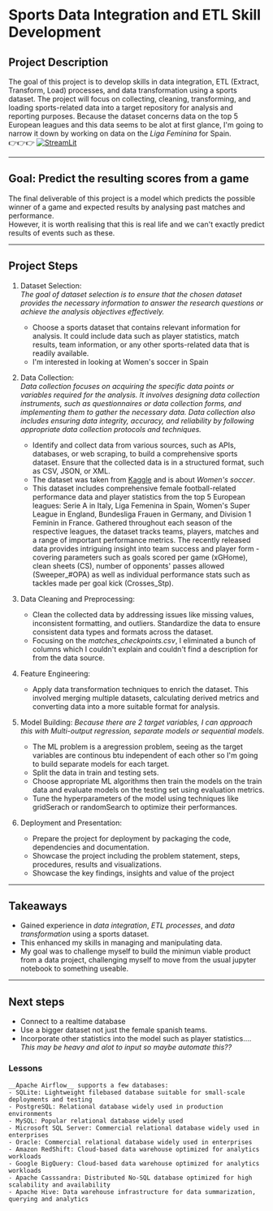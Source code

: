 # Sports Data Integration and ETL Skill Development

## Project Description

The goal of this project is to develop skills in data integration, ETL (Extract, Transform, Load) processes, and data transformation using a sports dataset. The project will focus on collecting, cleaning, transforming, and loading sports-related data into a target repository for analysis and reporting purposes.
Because the dataset concerns data on the top 5 European leagues and this data seems to be alot at first glance, I'm going to narrow it down by working on data on the *Liga Feminina* for Spain.  
👉👉👉 [![StreamLit](https://img.shields.io/badge/StreamLitLink-gray)](https://la-liga.streamlit.app/)

---

## Goal: Predict the resulting scores from a game

The final deliverable of this project is a model which predicts the possible winner of a game and expected results by analysing past matches and performance.  
However, it is worth realising that this is real life and we can't exactly predict results of events such as these.

---

## Project Steps

1. Dataset Selection:  
*The goal of dataset selection is to ensure that the chosen dataset provides the necessary information to answer the research questions or achieve the analysis objectives effectively.*
   - Choose a sports dataset that contains relevant information for analysis. It could include data such as player statistics, match results, team information, or any other sports-related data that is readily available.
   - I'm interested in looking at Women's soccer in Spain

2. Data Collection:  
*Data collection focuses on acquiring the specific data points or variables required for the analysis. It involves designing data collection instruments, such as questionnaires or data collection forms, and implementing them to gather the necessary data. Data collection also includes ensuring data integrity, accuracy, and reliability by following appropriate data collection protocols and techniques.*
   - Identify and collect data from various sources, such as APIs, databases, or web scraping, to build a comprehensive sports dataset. Ensure that the collected data is in a structured format, such as CSV, JSON, or XML.
   - The dataset was taken from [Kaggle](https://datasetsearch.research.google.com/search?src=0&query=dataset%20about%20women%27s%20soccer%20in%20spain&docid=L2cvMTFzZGYweGdxOQ%3D%3D) and is about *Women's soccer*.
   - This dataset includes comprehensive female football-related performance data and player statistics from the top 5 European leagues: Serie A in Italy, Liga Femenina in Spain, Women's Super League in England, Bundesliga Frauen in Germany, and Division 1 Feminin in France. Gathered throughout each season of the respective leagues, the dataset tracks teams, players, matches and a range of important performance metrics. The recently released data provides intriguing insight into team success and player form - covering parameters such as goals scored per game (xGHome), clean sheets (CS), number of opponents' passes allowed (Sweeper_#OPA) as well as individual performance stats such as tackles made per goal kick (Crosses_Stp).

3. Data Cleaning and Preprocessing:
   - Clean the collected data by addressing issues like missing values, inconsistent formatting, and outliers. Standardize the data to ensure consistent data types and formats across the dataset.
   - Focusing on the *matches_checkpoints.csv*, I eliminated a bunch of columns which I couldn't explain and couldn't find a description for from the data source.

4. Feature Engineering:
   - Apply data transformation techniques to enrich the dataset. This involved merging multiple datasets, calculating derived metrics and converting data into a more suitable format for analysis.

5. Model Building:
   _Because there are 2 target variables, I can approach this with Multi-output regression, separate models or sequential models_.  
   - The ML problem is a aregression problem, seeing as the target variables are continous btu independent of each other so I'm going to build separate models for each target.
   - Split the data in train and testing sets.
   - Choose appropriate ML algorithms then train the models on the train data and evaluate models on the testing set using evaluation metrics.
   - Tune the hyperparameters of the model using techniques like gridSerach or randomSearch to optimize their performances.

6. Deployment and Presentation:
   - Prepare the project for deployment by packaging the code, dependencies and documentation.
   - Showcase the project including the problem statement, steps, procedures, results and visualizations.
   - Showcase the key findings, insights and value of the project

---

## Takeaways

- Gained experience in *data integration*, *ETL processes*, and *data transformation* using a sports dataset.
- This enhanced my skills in managing and manipulating data.
- My goal was to challenge myself to build the minimun viable product from a data project, challenging myself to move from the usual jupyter notebook to something useable.

---

## Next steps

- Connect to a realtime database
- Use a bigger dataset not just the female spanish teams.
- Incorporate other statistics into the model such as player statistics.... _This may be heavy and alot to input so maybe automate this??_

### Lessons
```
__Apache Airflow__ supports a few databases:
- SQLite: Lightweight filebased database suitable for small-scale deployments and testing
- PostgreSQL: Relational database widely used in production environments
- MySQL: Popular relational database widely used
- Microsoft SQL Server: Commercial relational database widely used in enterprises
- Oracle: Commercial relational database widely used in enterprises
- Amazon RedShift: Cloud-based data warehouse optimized for analytics workloads
- Google BigQuery: Cloud-based data warehouse optimized for analytics workloads
- Apache Casssandra: Distributed No-SQL database optimized for high scalability and availability
- Apache Hive: Data warehouse infrastructure for data summarization, querying and analytics
```